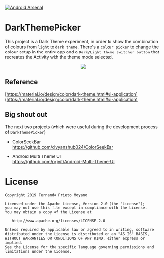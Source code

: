 [![Android Arsenal]( https://img.shields.io/badge/Android%20Arsenal-DarkThemePicker-green.svg?style=flat )]( https://android-arsenal.com/details/1/8017 )

# DarkThemePicker  
  
This project is a Dark Theme experiment, in order to show the combination of colours from `light` to `dark theme`.
There's a `colour picker` to change the colour setup in the entire app and a `Dark/Light theme switcher button` that recreates the Activity with the theme mode selected.

<p align="center">
  <img src="Demo-DarkThemePicker.gif">
</p>

 
## Reference
[https://material.io/design/color/dark-theme.html#ui-application](https://material.io/design/color/dark-theme.html#ui-application)
  
## Big shout out 
The next two projects (which were useful during the development process of `DarkThemePicker`)
* ColorSeekBar  
https://github.com/divyanshub024/ColorSeekBar  
  
* Android Multi Theme UI  
https://github.com/pkjvit/Android-Multi-Theme-UI


#  License

    Copyright 2019 Fernando Prieto Moyano

    Licensed under the Apache License, Version 2.0 (the "License");
    you may not use this file except in compliance with the License.
    You may obtain a copy of the License at

       http://www.apache.org/licenses/LICENSE-2.0

    Unless required by applicable law or agreed to in writing, software
    distributed under the License is distributed on an "AS IS" BASIS,
    WITHOUT WARRANTIES OR CONDITIONS OF ANY KIND, either express or implied.
    See the License for the specific language governing permissions and
    limitations under the License.